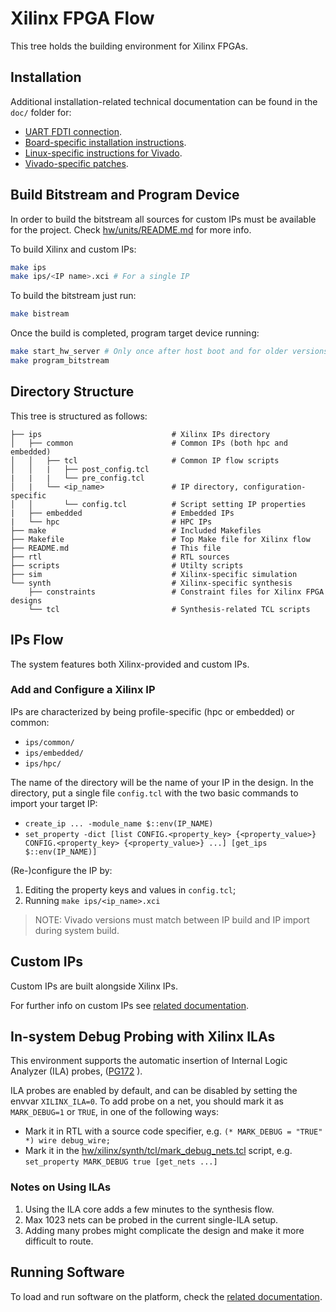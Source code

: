 # Xilinx FPGA Flow
This tree holds the building environment for Xilinx FPGAs.

## Installation

Additional installation-related technical documentation can be found in the `doc/` folder for:
* [UART FDTI connection](doc/UART_CONNECTION.md).
* [Board-specific installation instructions](doc/BOARDS_INSTALLATION.md).
* [Linux-specific instructions for Vivado](doc/INSTALL_CABLE_DRIVERS.md).
* [Vivado-specific patches](doc/VIVADO_PATCHES.md).


## Build Bitstream and Program Device
In order to build the bitstream all sources for custom IPs must be available for the project.
Check [hw/units/README.md](../units/README.md) for more info.

To build Xilinx and custom IPs:
``` bash
make ips
make ips/<IP name>.xci # For a single IP
```

To build the bitstream just run:
``` bash
make bistream
```

Once the build is completed, program target device running:
``` bash
make start_hw_server # Only once after host boot and for older versions of Vivado
make program_bitstream
```

## Directory Structure
This tree is structured as follows:
```
├── ips                             # Xilinx IPs directory
│   ├── common                      # Common IPs (both hpc and embedded)
│   │   ├── tcl                     # Common IP flow scripts
│   │   |   ├── post_config.tcl
|   |   |   └── pre_config.tcl
│   |   └── <ip_name>               # IP directory, configuration-specific
│   │       └── config.tcl          # Script setting IP properties
|   ├── embedded                    # Embedded IPs
|   └── hpc                         # HPC IPs
├── make                            # Included Makefiles
├── Makefile                        # Top Make file for Xilinx flow
├── README.md                       # This file
├── rtl                             # RTL sources
├── scripts                         # Utilty scripts
├── sim                             # Xilinx-specific simulation
└── synth                           # Xilinx-specific synthesis
    ├── constraints                 # Constraint files for Xilinx FPGA designs
    └── tcl                         # Synthesis-related TCL scripts
```

## IPs Flow
The system features both Xilinx-provided and custom IPs.

### Add and Configure a Xilinx IP
IPs are characterized by being profile-specific (hpc or embedded) or common:
* `ips/common/`
* `ips/embedded/`
* `ips/hpc/`

The name of the directory will be the name of your IP in the design. In the directory, put a single file `config.tcl` with the two basic commands to import your target IP:
* `create_ip ... -module_name $::env(IP_NAME)`
* `set_property -dict [list CONFIG.<property_key> {<property_value>} CONFIG.<property_key> {<property_value>} ...] [get_ips $::env(IP_NAME)]`

(Re-)configure the IP by:
1. Editing the property keys and values in `config.tcl`;
2. Running `make ips/<ip_name>.xci`
> NOTE: Vivado versions must match between IP build and IP import during system build.

## Custom IPs
Custom IPs are built alongside Xilinx IPs.

For further info on custom IPs see [related documentation](../units/README.md).

## In-system Debug Probing with Xilinx ILAs
This environment supports the automatic insertion of Internal Logic Analyzer (ILA) probes, ([PG172](https://docs.amd.com/v/u/en-US/pg172-ila) ).

ILA probes are enabled by default, and can be disabled by setting the envvar `XILINX_ILA=0`.
To add probe on a net, you should mark it as `MARK_DEBUG=1` or `TRUE`, in one of the following ways:
* Mark it in RTL with a source code specifier, e.g. `(* MARK_DEBUG = "TRUE" *) wire debug_wire;`
* Mark it in the [hw/xilinx/synth/tcl/mark_debug_nets.tcl](hw/xilinx/synth/tcl/mark_debug_nets.tcl) script, e.g. `set_property MARK_DEBUG true [get_nets ...]`

### Notes on Using ILAs
1. Using the ILA core adds a few minutes to the synthesis flow.
2. Max 1023 nets can be probed in the current single-ILA setup.
3. Adding many probes might complicate the design and make it more difficult to route.

## Running Software
To load and run software on the platform, check the [related documentation](doc/PROGRAM_LOADING.md).
